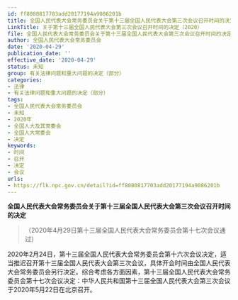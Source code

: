```yaml
---
id: ff8080817703add20177194a9086201b
title: 全国人民代表大会常务委员会关于第十三届全国人民代表大会第三次会议召开时间的决定
LinkTitle: 关于第十三届全国人民代表大会第三次会议召开时间的决定（2020）
file: 全国人民代表大会常务委员会关于第十三届全国人民代表大会第三次会议召开时间的决定_ff8080817703add20177194a9086201b.docx
author: 全国人民代表大会常务委员会
date: '2020-04-29'
publication_date: ''
effective_date: '2020-04-29'
status: 未知
group: 有关法律问题和重大问题的决定（部分）
categories:
- 法律
- 有关法律问题和重大问题的决定（部分）
tags:
- 全国人民代表大会常务委员会
- 未知
- 2020年
- 全国人大及其常委会
- 全国人大常委会
- 决定
keywords:
- 时间
- 召开
- 决定
- 会议
urls:
- https://flk.npc.gov.cn/detail?id=ff8080817703add20177194a9086201b
---
```


**全国人民代表大会常务委员会关于第十三届全国人民代表大会第三次会议召开时间的决定**

> （2020年4月29日第十三届全国人民代表大会常务委员会第十七次会议通过）

2020年2月24日，第十三届全国人民代表大会常务委员会第十六次会议决定，适当推迟召开第十三届全国人民代表大会第三次会议，具体开会时间由全国人民代表大会常务委员会另行决定。综合考虑各方面因素，第十三届全国人民代表大会常务委员会第十七次会议决定：中华人民共和国第十三届全国人民代表大会第三次会议于2020年5月22日在北京召开。
